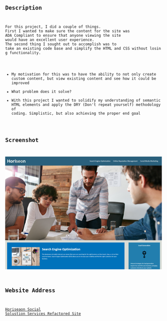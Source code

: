 # <Code Refactor>
## Description
For this project, I did a couple of things. 
First I wanted to make sure the content for the site was ADA Compliant to ensure that anyone viewing the site would have an excellent user experience. 
The second thing I sought out to accomplish was to take an existing code base and simplify the HTML and CSS without losing functionality. 
- My motivation for this was to have the ability to not only create custom content, but view existing content and see how it could be improved
- What problem does it solve?
- With this project I wanted to solidify my understanding of semantic HTML elements and apply the DRY (Don't repeat yourself) methodology of coding. 
    Simplistic, but also achieving the proper end goal
## Screenshot

![Horiseon Social Solutions Screenshot](https://github.com/TechnoPrep/nwe-du-hw-01/blob/main/screenshots/Horiseon%20Social%20Solution%20Services%2C%20Inc.png)

## Website Address

[Horiseaon Social Solustion Services Refactored Site](https://technoprep.github.io/nwe-du-hw-01/)
